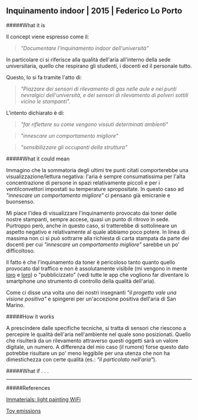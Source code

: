 ## Inquinamento indoor | 2015 | Federico Lo Porto

#####What it is

Il concept viene espresso come il:

> _"Documentare l'inquinamento indoor dell'università"_

In particolare ci si riferisce alla qualità dell'aria all'interno della sede universitaria, 
quello che respirano gli studenti, i docenti ed il personale tutto.

Questo, lo si fa tramite l'atto di:

> _"Piazzare dei sensori di rilevamento di gas nelle aule e nei punti nevralgici dell'università, 
e dei sensori di rilevamento di polveri sottili vicino le stampanti"._

L'intento dichiarato è di:

> _"far riflettere su come vengono vissuti determinati ambienti"_

> _"innescare un comportamento migliore"_

> _"sensibilizzare gli occupanti della struttura"_

#####What it could mean

Immagino che la sommatoria degli ultimi tre punti citati comporterebbe una visualizzazione/lettura negativa: 
l'aria è sempre consumatissima per l'alta concentrazione di persone in spazi relativamente piccoli 
e per i ventilconvettori impostati su temperature spropositate.
In questo caso ad _"innescare un comportamento migliore"_ ci pensano già emicranie e buonsenso.

Mi piace l'idea di visualizzare l'inquinamento provocato dai toner delle nostre stampanti, sempre accese, 
quasi un punto di ritrovo in sede. 
Purtroppo però, anche in questo caso, si tratterebbe di sottolineare un aspetto negativo e relativamente al 
quale abbiamo poco potere. 
In linea di massima non ci si può sottrarre alla richiesta di carta stampata da parte dei docenti per cui
_"innescare un comportamento migliore"_ sarebbe un po' difficoltoso.

Il fatto è che l'inquinamento da toner è pericoloso tanto quanto quello provocato dal traffico 
e non è assolutamente visibile (mi vengono in mente [loro](https://vimeo.com/20412632) e [loro](https://vimeo.com/1713136)) 
o "pubblicizzato" (vedi tutte le app che vogliono far diventare lo smartphone uno strumento di controllo della qualità dell'aria).

Come ci disse una volta uno dei nostri insegnanti _"il progetto vale una visione positiva"_ 
e spingerei per un'accezione positiva dell'aria di San Marino.

#####How it works

A prescindere dalle specifiche tecniche, si tratta di sensori che riescono a percepire le qualità dell'aria nell'ambiente nel quale sono posizionati. Quello che risulterà da un rilevamento attraverso questi oggetti sarà un valore digitale, 
un numero. A differenza del mio caso (il rumore) forse questo dato potrebbe risultare un po' meno leggibile per una
utenza che non ha dimestichezza con certe qualità (es.: _"il particolato nell'aria"_).

#####What if . . .




---

#####References

[Immaterials: light painting WiFi](https://vimeo.com/20412632)

[Toy emissions](https://vimeo.com/1713136)

